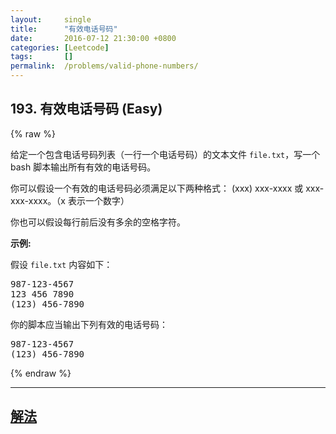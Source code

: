 ```yaml
---
layout:     single
title:      "有效电话号码"
date:       2016-07-12 21:30:00 +0800
categories: [Leetcode]
tags:       []
permalink:  /problems/valid-phone-numbers/
---
```


## 193. 有效电话号码 (Easy)

{% raw %}

<p>给定一个包含电话号码列表（一行一个电话号码）的文本文件 <code>file.txt</code>，写一个 bash 脚本输出所有有效的电话号码。</p>

<p>你可以假设一个有效的电话号码必须满足以下两种格式： (xxx) xxx-xxxx 或&nbsp;xxx-xxx-xxxx。（x 表示一个数字）</p>

<p>你也可以假设每行前后没有多余的空格字符。</p>

<p><strong>示例:</strong></p>

<p>假设&nbsp;<code>file.txt</code>&nbsp;内容如下：</p>

<pre>987-123-4567
123 456 7890
(123) 456-7890
</pre>

<p>你的脚本应当输出下列有效的电话号码：</p>

<pre>987-123-4567
(123) 456-7890
</pre>

{% endraw %}

---

## [解法](https://github.com/openset/leetcode/tree/master/problems/valid-phone-numbers)
